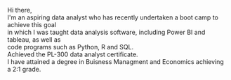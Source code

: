 Hi there,  
I'm an aspiring data analyst who has recently undertaken a boot camp to achieve this goal  
in which I was taught data analysis software, including Power BI and tableau, as well as  
code programs such as Python, R and SQL.  
Achieved the PL-300 data analyst certificate.  
I have attained a degree in Buisness Managment and Economics achieving a 2:1 grade.
